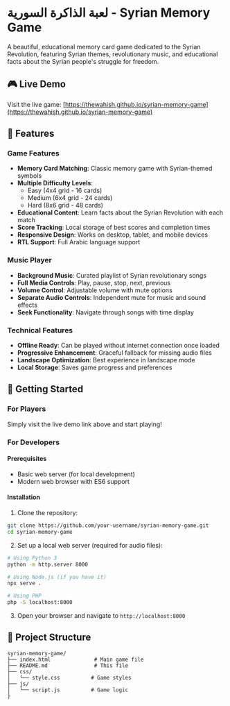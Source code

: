 # لعبة الذاكرة السورية - Syrian Memory Game

A beautiful, educational memory card game dedicated to the Syrian Revolution, featuring Syrian themes, revolutionary music, and educational facts about the Syrian people's struggle for freedom.

## 🎮 Live Demo

Visit the live game: [https://thewahish.github.io/syrian-memory-game](https://thewahish.github.io/syrian-memory-game)

## 🌟 Features

### Game Features
- **Memory Card Matching**: Classic memory game with Syrian-themed symbols
- **Multiple Difficulty Levels**: 
  - Easy (4x4 grid - 16 cards)
  - Medium (6x4 grid - 24 cards) 
  - Hard (8x6 grid - 48 cards)
- **Educational Content**: Learn facts about the Syrian Revolution with each match
- **Score Tracking**: Local storage of best scores and completion times
- **Responsive Design**: Works on desktop, tablet, and mobile devices
- **RTL Support**: Full Arabic language support

### Music Player
- **Background Music**: Curated playlist of Syrian revolutionary songs
- **Full Media Controls**: Play, pause, stop, next, previous
- **Volume Control**: Adjustable volume with mute options
- **Separate Audio Controls**: Independent mute for music and sound effects
- **Seek Functionality**: Navigate through songs with time display

### Technical Features
- **Offline Ready**: Can be played without internet connection once loaded
- **Progressive Enhancement**: Graceful fallback for missing audio files
- **Landscape Optimization**: Best experience in landscape mode
- **Local Storage**: Saves game progress and preferences

## 🚀 Getting Started

### For Players
Simply visit the live demo link above and start playing!

### For Developers

#### Prerequisites
- Basic web server (for local development)
- Modern web browser with ES6 support

#### Installation
1. Clone the repository:
```bash
git clone https://github.com/your-username/syrian-memory-game.git
cd syrian-memory-game
```

2. Set up a local web server (required for audio files):
```bash
# Using Python 3
python -m http.server 8000

# Using Node.js (if you have it)
npx serve .

# Using PHP
php -S localhost:8000
```

3. Open your browser and navigate to `http://localhost:8000`

## 📁 Project Structure

```
syrian-memory-game/
├── index.html              # Main game file
├── README.md               # This file
├── css/
│   └── style.css          # Game styles
├── js/
│   └── script.js          # Game logic
├
